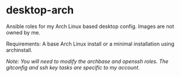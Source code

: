 # desktop-arch
Ansible roles for my Arch Linux based desktop config. Images are not owned by me.

Requirements: A base Arch Linux install or a minimal installation using archinstall.

*Note: You will need to modify the archbase and openssh roles. The gitconfig and ssh key tasks are specific to my account.*
